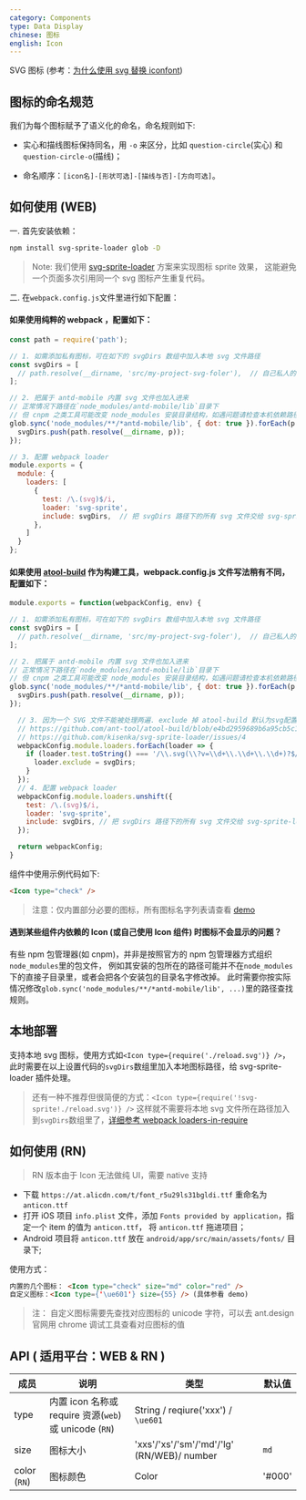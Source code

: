 ```yaml
---
category: Components
type: Data Display
chinese: 图标
english: Icon
---
```


SVG 图标 (参考：[为什么使用 svg 替换 iconfont](https://github.com/ant-design/ant-design-mobile/wiki/Why-use-svg-icon))

## 图标的命名规范

我们为每个图标赋予了语义化的命名，命名规则如下:

- 实心和描线图标保持同名，用 `-o` 来区分，比如 `question-circle`(实心) 和 `question-circle-o`(描线)；

- 命名顺序：`[icon名]-[形状可选]-[描线与否]-[方向可选]`。

## 如何使用 (WEB)

一. 首先安装依赖：

```sh
npm install svg-sprite-loader glob -D
```

> Note: 我们使用 [svg-sprite-loader](https://github.com/kisenka/svg-sprite-loader) 方案来实现图标 sprite 效果，
这能避免一个页面多次引用同一个 svg 图标产生重复代码。

二. 在`webpack.config.js`文件里进行如下配置：

#### 如果使用纯粹的 webpack ，配置如下：

```js
const path = require('path');

// 1. 如需添加私有图标，可在如下的 svgDirs 数组中加入本地 svg 文件路径
const svgDirs = [
  // path.resolve(__dirname, 'src/my-project-svg-foler'),  // 自己私人的 svg 存放目录
];

// 2. 把属于 antd-mobile 内置 svg 文件也加入进来
// 正常情况下路径在`node_modules/antd-mobile/lib`目录下
// 但 cnpm 之类工具可能改变 node_modules 安装目录结构，如遇问题请检查本机依赖路径是否正确
glob.sync('node_modules/**/*antd-mobile/lib', { dot: true }).forEach(p => {
  svgDirs.push(path.resolve(__dirname, p));
});

// 3. 配置 webpack loader
module.exports = {
  module: {
    loaders: [
      {
        test: /\.(svg)$/i,
        loader: 'svg-sprite',
        include: svgDirs,  // 把 svgDirs 路径下的所有 svg 文件交给 svg-sprite-loader 插件处理
      },
    ]
  }
};
```

#### 如果使用 [atool-build](https://github.com/ant-tool/atool-build) 作为构建工具，webpack.config.js 文件写法稍有不同，配置如下：

```js
module.exports = function(webpackConfig, env) {

// 1. 如需添加私有图标，可在如下的 svgDirs 数组中加入本地 svg 文件路径
const svgDirs = [
  // path.resolve(__dirname, 'src/my-project-svg-foler'),  // 自己私人的 svg 存放目录
];

// 2. 把属于 antd-mobile 内置 svg 文件也加入进来
// 正常情况下路径在`node_modules/antd-mobile/lib`目录下
// 但 cnpm 之类工具可能改变 node_modules 安装目录结构，如遇问题请检查本机依赖路径是否正确
glob.sync('node_modules/**/*antd-mobile/lib', { dot: true }).forEach(p => {
  svgDirs.push(path.resolve(__dirname, p));
});

  // 3. 因为一个 SVG 文件不能被处理两遍. exclude 掉 atool-build 默认为svg配置的svg-url-loade
  // https://github.com/ant-tool/atool-build/blob/e4bd2959689b6a95cb5c1c854a5db8c98676bdb3/src/getWebpackCommonConfig.js#L161
  // https://github.com/kisenka/svg-sprite-loader/issues/4
  webpackConfig.module.loaders.forEach(loader => {
    if (loader.test.toString() === '/\\.svg(\\?v=\\d+\\.\\d+\\.\\d+)?$/') {
      loader.exclude = svgDirs;
    }
  });
  // 4. 配置 webpack loader
  webpackConfig.module.loaders.unshift({
    test: /\.(svg)$/i,
    loader: 'svg-sprite',
    include: svgDirs, // 把 svgDirs 路径下的所有 svg 文件交给 svg-sprite-loader 插件处理
  });

  return webpackConfig;
}
```

组件中使用示例代码如下:

```html
<Icon type="check" />
```

> 注意：仅内置部分必要的图标，所有图标名字列表请查看 [demo](https://mobile.ant.design/components/icon)

#### 遇到某些组件内依赖的 Icon (或自己使用 Icon 组件) 时图标不会显示的问题？

有些 npm 包管理器(如 cnpm)，并非是按照官方的 npm 包管理器方式组织`node_modules`里的包文件，
例如其安装的包所在的路径可能并不在`node_modules`下的直接子目录里，或者会把各个安装包的目录名字修改掉。
此时需要你按实际情况修改`glob.sync('node_modules/**/*antd-mobile/lib', ...)`里的路径查找规则。


## 本地部署

支持本地 svg 图标，使用方式如`<Icon type={require('./reload.svg')} />`，此时需要在以上设置代码的`svgDirs`数组里加入本地图标路径，给 svg-sprite-loader 插件处理。

> 还有一种不推荐但很简便的方式：`<Icon type={require('!svg-sprite!./reload.svg')} />`
这样就不需要将本地 svg 文件所在路径加入到`svgDirs`数组里了，[详细参考 webpack loaders-in-require](http://webpack.github.io/docs/using-loaders.html#loaders-in-require)

## 如何使用 (RN)

> RN 版本由于 Icon 无法做纯 UI，需要 native 支持

- 下载 `https://at.alicdn.com/t/font_r5u29ls31bgldi.ttf` 重命名为 `anticon.ttf`
- 打开 iOS 项目 `info.plist` 文件，添加 `Fonts provided by application`，指定一个 item 的值为 `anticon.ttf`， 将 `anticon.ttf` 拖进项目；
- Android 项目将 `anticon.ttf` 放在 `android/app/src/main/assets/fonts/` 目录下;

使用方式：

```html
内置的几个图标： <Icon type="check" size="md" color="red" />
自定义图标：<Icon type={'\ue601'} size={55} /> (具体参看 demo)
```
> 注： 自定义图标需要先查找对应图标的 unicode 字符，可以去 ant.design 官网用 chrome 调试工具查看对应图标的值

## API ( 适用平台：WEB & RN )

| 成员        | 说明           | 类型            | 默认值       |
|------------|----------------|----------------|--------------|
| type    |   内置 icon 名称或 require 资源(`web`) 或 unicode (`RN`)    | String / reqiure('xxx') / `\ue601`  |  |
| size    |   图标大小    | 'xxs'/'xs'/'sm'/'md'/'lg' (RN/WEB)/ number  | `md` |
| color (`RN`) | 图标颜色  | Color | '#000' |
